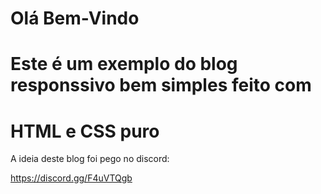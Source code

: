 # Olá Bem-Vindo 
# Este é um exemplo do blog responssivo bem simples feito com 
# HTML e CSS puro

A ideia deste blog foi pego no discord:

https://discord.gg/F4uVTQgb
